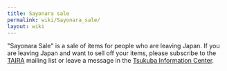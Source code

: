 ```yaml
---
title: Sayonara sale
permalink: wiki/Sayonara_sale/
layout: wiki
---
```


"Sayonara Sale" is a sale of items for people who are leaving Japan. If
you are leaving Japan and want to sell off your items, please subscribe
to the [TAIRA](/wiki/TAIRA "wikilink") mailing list or leave a message in the
[Tsukuba Information Center](/wiki/Tsukuba_Information_Center "wikilink").
